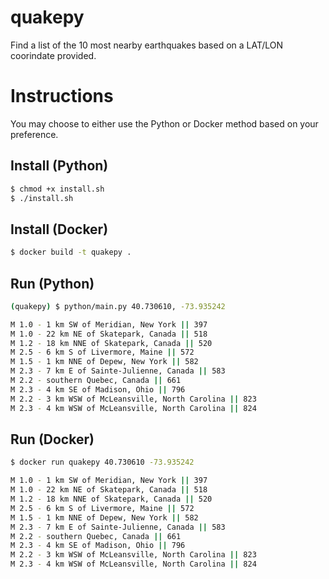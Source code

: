 quakepy
==============================

Find a list of the 10 most nearby earthquakes based on a LAT/LON coorindate provided.

# Instructions

You may choose to either use the Python or Docker method based on your preference.

## Install (Python)

```sh
$ chmod +x install.sh
$ ./install.sh
```

## Install (Docker)

```sh
$ docker build -t quakepy .
```

## Run (Python)

```sh
(quakepy) $ python/main.py 40.730610, -73.935242

M 1.0 - 1 km SW of Meridian, New York || 397
M 1.0 - 22 km NE of Skatepark, Canada || 518
M 1.2 - 18 km NNE of Skatepark, Canada || 520
M 2.5 - 6 km S of Livermore, Maine || 572
M 1.5 - 1 km NNE of Depew, New York || 582
M 2.3 - 7 km E of Sainte-Julienne, Canada || 583
M 2.2 - southern Quebec, Canada || 661
M 2.3 - 4 km SE of Madison, Ohio || 796
M 2.2 - 3 km WSW of McLeansville, North Carolina || 823
M 2.3 - 4 km WSW of McLeansville, North Carolina || 824
```

## Run (Docker)

```sh
$ docker run quakepy 40.730610 -73.935242

M 1.0 - 1 km SW of Meridian, New York || 397
M 1.0 - 22 km NE of Skatepark, Canada || 518
M 1.2 - 18 km NNE of Skatepark, Canada || 520
M 2.5 - 6 km S of Livermore, Maine || 572
M 1.5 - 1 km NNE of Depew, New York || 582
M 2.3 - 7 km E of Sainte-Julienne, Canada || 583
M 2.2 - southern Quebec, Canada || 661
M 2.3 - 4 km SE of Madison, Ohio || 796
M 2.2 - 3 km WSW of McLeansville, North Carolina || 823
M 2.3 - 4 km WSW of McLeansville, North Carolina || 824
```